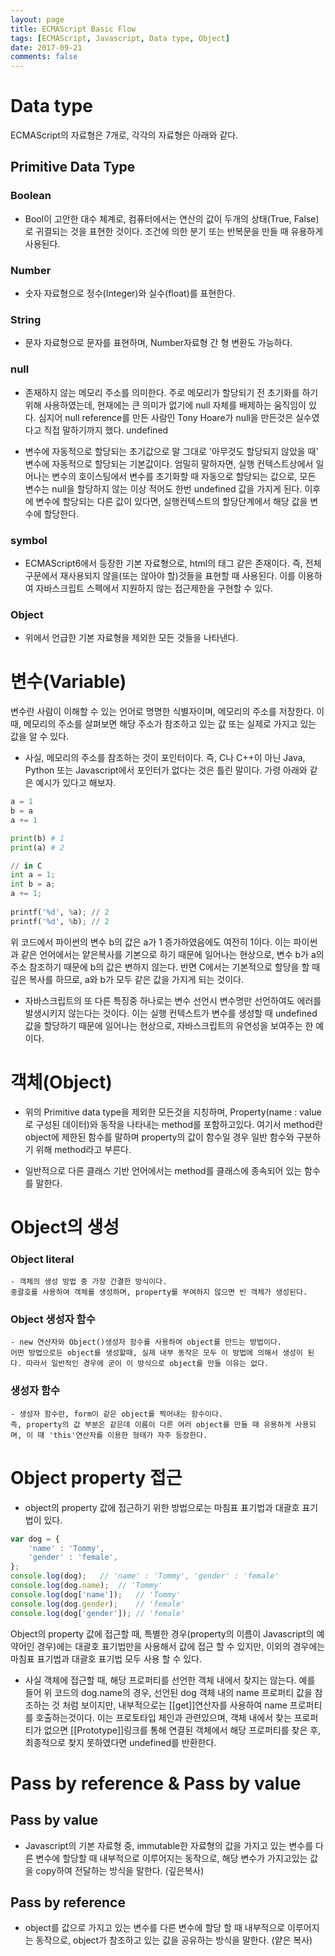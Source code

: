 ```yaml
---
layout: page
title: ECMAScript Basic Flow
tags: [ECMAScript, Javascript, Data type, Object]
date: 2017-09-21
comments: false
---
```

# Data type
 ECMAScript의 자료형은 7개로, 각각의 자료형은 아래와 같다.
 
  ## Primitive Data Type
  
  ### Boolean
  - Bool이 고안한 대수 체계로, 컴퓨터에서는 연산의 값이 두개의 상태(True, False)로 귀결되는 것을 표현한 것이다.
  조건에 의한 분기 또는 반복문을 만들 때 유용하게 사용된다.
  
  ### Number
  - 숫자 자료형으로 정수(Integer)와 실수(float)를 표현한다.
   
  ### String
  - 문자 자료형으로 문자를 표현하며, Number자료형 간 형 변환도 가능하다.
   
  ### null
  - 존재하지 않는 메모리 주소를 의미한다. 주로 메모리가 할당되기 전 초기화를 하기 위해 사용하였는데, 현재에는 큰 의미가 없기에 null 자체를 배제하는 움직임이 있다. 심지어 null reference를 만든 사람인 Tony Hoare가 null을 만든것은 실수였다고 직접 말하기까지 했다.
   undefined
  
  - 변수에 자동적으로 할당되는 초기값으로 말 그대로 '아무것도 할당되지 않았을 때' 변수에 자동적으로 할당되는 기본값이다.
  엄밀히 말하자면, 실행 컨텍스트상에서 일어나는 변수의 호이스팅에서 변수를 초기화할 때 자동으로 할당되는 값으로, 모든 변수는 null을 할당하지 않는 이상 적어도 한번 undefined 값을 가지게 된다. 이후에 변수에 할당되는 다른 값이 있다면, 실행컨텍스트의 할당단계에서 해당 값을 변수에 할당한다. 
   
  ### symbol
  - ECMAScript6에서 등장한 기본 자료형으로, html의 <id>태그 같은 존재이다. 즉, 전체 구문에서 재사용되지 않을(또는 않아야 할)것들을 표현할 때 사용된다.
  이를 이용하여 자바스크립트 스펙에서 지원하지 않는 접근제한을 구현할 수 있다. 
  
  ### Object
  - 위에서 언급한 기본 자료형을 제외한 모든 것들을 나타낸다.

# 변수(Variable)
 변수란 사람이 이해할 수 있는 언어로 명명한 식별자이며, 메모리의 주소를 저장한다. 이때, 메모리의 주소를 살펴보면 해당 주소가 참조하고 있는 값 또는 실제로 가지고 있는 값을 알 수 있다.

 * 사실, 메모리의 주소를 참조하는 것이 포인터이다.
 즉, C나 C++이 아닌 Java, Python 또는 Javascript에서 포인터가 없다는 것은 틀린 말이다.
 가령 아래와 같은 예시가 있다고 해보자.

```python
a = 1
b = a
a += 1

print(b) # 1 
print(a) # 2

// in C
int a = 1;
int b = a;
a += 1;
 
printf('%d', %a); // 2
printf('%d', %b); // 2
```

 위 코드에서 파이썬의 변수 b의 값은 a가 1 증가하였음에도 여전히 1이다. 이는 파이썬과 같은 언어에서는 얕은복사를 기본으로 하기 때문에 일어나는 현상으로, 변수 b가 a의 주소 참조하기 때문에 b의 값은 변하지 않는다.
 반면 C에서는 기본적으로 할당을 할 때 깊은 복사를 하므로, a와 b가 모두 같은 값을 가지게 되는 것이다.

 * 자바스크립트의 또 다른 특징중 하나로는 변수 선언시 변수명만 선언하여도 에러를 발생시키지 않는다는 것이다. 
 이는 실행 컨텍스트가 변수를 생성할 때 undefined 값을 할당하기 때문에 일어나는 현상으로, 자바스크립트의 유연성을 보여주는 한 예이다.

# 객체(Object)
 - 위의 Primitive data type을 제외한 모든것을 지칭하며, Property(name : value로 구성된 데이터)와 동작을 나타내는 method를 포함하고있다.
 여기서 method란 object에 제한된 함수를 말하며 property의 값이 함수일 경우 일반 함수와 구분하기 위해 method라고 부른다.
 * 일반적으로 다른 클래스 기반 언어에서는 method를 클래스에 종속되어 있는 함수를 말한다.

# Object의 생성

  ### Object literal
    - 객체의 생성 방법 중 가장 간결한 방식이다.
    중괄호를 사용하여 객체를 생성하며, property를 부여하지 않으면 빈 객체가 생성된다.

  ### Object 생성자 함수
    - new 연산자와 Object()생성자 함수를 사용하여 object를 만드는 방법이다.
    어떤 방법으로든 object를 생성할때, 실제 내부 동작은 모두 이 방법에 의해서 생성이 된다. 따라서 일반적인 경우에 굳이 이 방식으로 object를 만들 이유는 없다.
    
  ### 생성자 함수
    - 생성자 함수란, form이 같은 object를 찍어내는 함수이다.
    즉, property의 값 부분은 같은데 이름이 다른 여러 object를 만들 때 유용하게 사용되며, 이 때 'this'연산자를 이용한 형태가 자주 등장한다.

# Object property 접근
 - object의 property 값에 접근하기 위한 방법으로는 마침표 표기법과 대괄호 표기법이 있다.
 ``` javascript
 var dog = {
     'name' : 'Tommy',
     'gender' : 'female',
 };
 console.log(dog);   // 'name' : 'Tommy', 'gender' : 'female'
 console.log(dog.name);  // 'Tommy'
 console.log(dog['name']);   // 'Tommy'
 console.log(dog.gender);    // 'female'
 console.log(dog['gender']); // 'female'
 ```
 Object의 property 값에 접근할 때, 특별한 경우(property의 이름이 Javascript의 예약어인 경우)에는 대괄호 표기법만을 사용해서 값에 접근 할 수 있지만, 이외의 경우에는 마침표 표기법과 대괄호 표기법 모두 사용 할 수 있다.
 * 사실 객체에 접근할 때, 해당 프로퍼티를 선언한 객체 내에서 찾지는 않는다. 예를 들어 위 코드의 dog.name의 경우, 선언된 dog 객체 내의 name 프로퍼티 값을 참조하는 것 처럼 보이지만, 내부적으로는 [[get]]연산자를 사용하여 name 프로퍼티를 호출하는것이다. 이는 프로토타입 체인과 관련있으며, 객체 내에서 찾는 프로퍼티가 없으면 [[Prototype]]링크를 통해 연결된 객체에서 해당 프로퍼티를 찾은 후, 최종적으로 찾지 못하였다면 undefined를 반환한다.

# Pass by reference & Pass by value

  ## Pass by value
  - Javascript의 기본 자료형 중, immutable한 자료형의 값을 가지고 있는 변수를 다른 변수에 할당할 때 내부적으로 이루어지는 동작으로, 해당 변수가 가지고있는 값을 copy하여 전달하는 방식을 말한다. (깊은복사)
  ## Pass by reference
  - object를 값으로 가지고 있는 변수를 다른 변수에 할당 할 때 내부적으로 이루어지는 동작으로, object가 참조하고 있는 값을 공유하는 방식을 말한다. (얕은 복사)